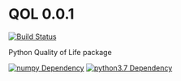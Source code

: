 # QOL 0.0.1
[![Build Status](https://travis-ci.com/tmhuysen/QOL.svg?branch=develop)](https://travis-ci.com/tmhuysen/QOL)


Python Quality of Life package


[![numpy Dependency](https://img.shields.io/badge/numpy-1.16.2+-0d0d6d.svg)](http://www.numpy.org/)
[![python3.7 Dependency](https://img.shields.io/badge/python-3.7+-0d0d6d.svg)](http://www.numpy.org/)
